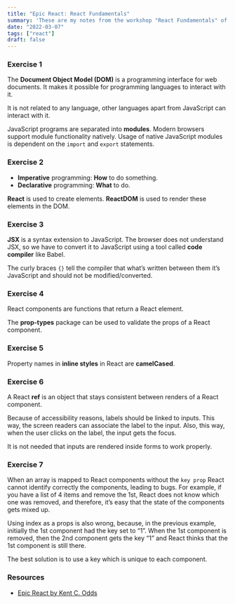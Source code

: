 ```yaml
---
title: "Epic React: React Fundamentals"
summary: 'These are my notes from the workshop "React Fundamentals" of the Epic React course.'
date: "2022-03-07"
tags: ["react"]
draft: false
---
```


### Exercise 1

The **Document Object Model (DOM)** is a programming interface for web documents. It makes it possible for programming languages to interact with it.

It is not related to any language, other languages apart from JavaScript can interact with it.

JavaScript programs are separated into **modules**. Modern browsers support module functionality natively. Usage of native JavaScript modules is dependent on the `import` and `export` statements.

### Exercise 2

- **Imperative** programming: **How** to do something.
- **Declarative** programming: **What** to do.

**React** is used to create elements. **ReactDOM** is used to render these elements in the DOM.

### Exercise 3

**JSX** is a syntax extension to JavaScript. The browser does not understand JSX, so we have to convert it to JavaScript using a tool called **code compiler** like Babel.

The curly braces `{}` tell the compiler that what’s written between them it’s JavaScript and should not be modified/converted.

### Exercise 4

React components are functions that return a React element.

The **prop-types** package can be used to validate the props of a React component.

### Exercise 5

Property names in **inline styles** in React are **camelCased**.

### Exercise 6

A React **ref** is an object that stays consistent between renders of a React component.

Because of accessibility reasons, labels should be linked to inputs. This way, the screen readers can associate the label to the input. Also, this way, when the user clicks on the label, the input gets the focus.

It is not needed that inputs are rendered inside forms to work properly.

### Exercise 7

When an array is mapped to React components without the `key prop` React cannot identify correctly the components, leading to bugs. For example, if you have a list of 4 items and remove the 1st, React does not know which one was removed, and therefore, it’s easy that the state of the components gets mixed up.

Using index as a props is also wrong, because, in the previous example, initially the 1st component had the key set to “1”. When the 1st component is removed, then the 2nd component gets the key “1” and React thinks that the 1st component is still there.

The best solution is to use a key which is unique to each component.

### Resources

- [Epic React by Kent C. Odds](https://epicreact.dev)
